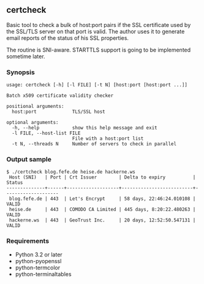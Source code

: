 ## certcheck

Basic tool to check a bulk of host:port pairs if the SSL certificate
used by the SSL/TLS server on that port is valid. The author uses it to
generate email reports of the status of his SSL properties.

The routine is SNI-aware. STARTTLS support is going to be implemented
sometime later.

### Synopsis

```
usage: certcheck [-h] [-l FILE] [-t N] [host:port [host:port ...]]

Batch x509 certificate validity checker

positional arguments:
  host:port             TLS/SSL host

optional arguments:
  -h, --help            show this help message and exit
  -l FILE, --host-list FILE
                        File with a host:port list
  -t N, --threads N     Number of servers to check in parallel
```

### Output sample

```
$ ./certcheck blog.fefe.de heise.de hackerne.ws
 Host (SNI)   | Port | Crt Issuer        | Delta to expiry          | Status
--------------+------+-------------------+--------------------------+--------------------
 blog.fefe.de | 443  | Let's Encrypt     | 58 days, 22:46:24.010108 | VALID
 heise.de     | 443  | COMODO CA Limited | 445 days, 8:20:22.480263 | VALID
 hackerne.ws  | 443  | GeoTrust Inc.     | 20 days, 12:52:50.547131 | VALID
```

### Requirements

* Python 3.2 or later
* python-pyopenssl
* python-termcolor
* python-terminaltables
